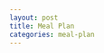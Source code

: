 ```yaml
---
layout: post
title: Meal Plan
categories: meal-plan
---
```


<div class="meal-plan" id="meal-plan"></div>
<div id="overlay" class="overlay"></div>
<div id="popup" class="popup">
    <span id="popup-close" class="popup-close">&times;</span>
    <div id="popup-content"></div>
</div>

<style>
    .meal-plan {
        display: grid;
        grid-template-columns: repeat(7, 1fr);
        gap: 20px;
    }
    .day {
        border: 1px solid #ccc;
        padding: 10px;
    }
    .schedule {
        margin-bottom: 20px;
    }
    .meals {
        display: flex;
        gap: 10px;
    }
    .meal {
        border: 1px solid #ccc;
        padding: 10px;
        transition: background-color 0.3s, color 0.3s;
        cursor: pointer;
    }
    .meal:hover {
        background-color: #f0f0f0;
        color: #333;
    }
    .overlay {
        display: none;
        position: fixed;
        top: 0;
        left: 0;
        width: 100%;
        height: 100%;
        background-color: rgba(0, 0, 0, 0.5);
        z-index: 999;
    }
    .popup {
        display: none;
        position: fixed;
        left: 50%;
        top: 50%;
        transform: translate(-50%, -50%);
        width: 50%;
        height: 50%;
        background-color: white;
        border: 1px solid #ccc;
        padding: 20px;
        box-shadow: 0 4px 8px rgba(0, 0, 0, 0.1);
        z-index: 1000;
        overflow: auto;
    }
    .popup-close {
        position: absolute;
        top: 10px;
        right: 10px;
        font-size: 24px;
        cursor: pointer;
    }
</style>

<script>
    const daysOfWeek = ["Monday", "Tuesday", "Wednesday", "Thursday", "Friday", "Saturday", "Sunday"];
    const schedules = ["Morning", "Midday", "Evening"];
    const mealPlanContainer = document.getElementById('meal-plan');
    const popup = document.getElementById('popup');
    const popupContent = document.getElementById('popup-content');
    const popupClose = document.getElementById('popup-close');
    const overlay = document.getElementById('overlay');

    daysOfWeek.forEach(day => {
        const dayDiv = document.createElement('div');
        dayDiv.classList.add('day');
        const dayTitle = document.createElement('h2');
        dayTitle.textContent = day;
        dayDiv.appendChild(dayTitle);

        schedules.forEach(schedule => {
            const scheduleDiv = document.createElement('div');
            scheduleDiv.classList.add('schedule');
            const scheduleTitle = document.createElement('h3');
            scheduleTitle.textContent = schedule;
            scheduleDiv.appendChild(scheduleTitle);

            const mealsDiv = document.createElement('div');
            mealsDiv.classList.add('meals');

            for (let alt = 1; alt <= 3; alt++) {
                const mealDiv = document.createElement('div');
                mealDiv.classList.add('meal');
                mealDiv.textContent = `${schedule} Alternative ${alt}: Dummy meal ${alt}`;
                mealDiv.addEventListener('click', () => {
                    popupContent.textContent = `Detailed view of ${schedule} Alternative ${alt}: Dummy meal ${alt}`;
                    popup.style.display = 'block';
                    overlay.style.display = 'block';
                });
                mealsDiv.appendChild(mealDiv);
            }

            scheduleDiv.appendChild(mealsDiv);
            dayDiv.appendChild(scheduleDiv);
        });

        mealPlanContainer.appendChild(dayDiv);
    });

    popupClose.addEventListener('click', () => {
        popup.style.display = 'none';
        overlay.style.display = 'none';
    });

    overlay.addEventListener('click', () => {
        popup.style.display = 'none';
        overlay.style.display = 'none';
    });
</script>